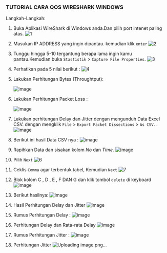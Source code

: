 ### TUTORIAL CARA QOS WIRESHARK WINDOWS

Langkah-Langkah:
1. Buka Aplikasi WireShark di Windows anda.Dan pilih port intenet paling atas.
   ![1](https://github.com/eopaleto/QOS-WireShark/assets/126212773/e1d157e9-0422-44c6-a843-ee0076949fbd)
2. Masukan IP ADDRESS yang ingin dipantau. kemudian klik `enter`
   ![2](https://github.com/eopaleto/QOS-WireShark/assets/126212773/ad259fa0-9bc6-4ea0-8777-e9c0702d6663)
3. Tunggu hingga 5-10 tergantung berapa lama ingin kamu pantau.Kemudian buka `Stastistik` > `Capture File Properties`.
   ![3](https://github.com/eopaleto/QOS-WireShark/assets/126212773/ea4fafbc-bc3c-49d5-9c4a-4252fb1095fe)
4. Perhatikan pada 5 nilai berikut :
   ![4](https://github.com/eopaleto/QOS-WireShark/assets/126212773/d7f44f23-afca-4b99-918b-eedcfd02a6ad)
5. Lakukan Perhitungan Bytes (Throughtput):

   ![image](https://github.com/eopaleto/QOS-WireShark/assets/126212773/41343bdf-f366-4547-999a-6121d8e5c69e)
7. Lakukan Perhitungan Packet Loss :

   ![image](https://github.com/eopaleto/QOS-WireShark/assets/126212773/1114b6e9-1fe9-42f1-8bb3-fee17d4914ff)
8. Lakukan perhitungan Delay dan Jitter dengan mengunduh Data Excel CSV. dengan mengklik `File` > `Export Packet Dissections` > `As CSV..`
   ![image](https://github.com/eopaleto/QOS-WireShark/assets/126212773/aa6cd11d-a837-44a9-86a9-3fef6ad81a83)
9. Berikut ini hasil Data CSV nya :
    ![image](https://github.com/eopaleto/QOS-WireShark/assets/126212773/47f9aea8-cb14-4d3c-ac86-c53f901f96a5)
10. Rapihkan Data dan sisakan kolom *No* dan *Time*.
    ![image](https://github.com/eopaleto/QOS-WireShark/assets/126212773/39148de2-156c-4af6-ac50-93b539ae39f0)
11. Pilih `Next`
    ![6](https://github.com/eopaleto/QOS-WireShark/assets/126212773/f0848225-9b2f-4ed0-8a39-01b0bc5550ab)
12. Ceklis `Comma` agar terbentuk tabel, Kemudian `Next`
    ![7](https://github.com/eopaleto/QOS-WireShark/assets/126212773/0618643f-9158-431d-8d83-fdcc7b932571)
13. Blok kolom C , D , E , F DAN G dan klik tombol `delete` di keyboard
    ![image](https://github.com/eopaleto/QOS-WireShark/assets/126212773/a1f3a11f-c0c0-4790-9c73-3ee623b7f624)
14. Berikut hasilnya:
    ![image](https://github.com/eopaleto/QOS-WireShark/assets/126212773/7376dc8e-368f-4e15-8fbe-a4eec4845cb1)
15. Hasil Perhitungan Delay dan Jitter
    ![image](https://github.com/eopaleto/QOS-WireShark/assets/126212773/bbcb096a-4bda-431b-ae65-1a16500fb0b8)
16. Rumus Perhitungan Delay :
    ![image](https://github.com/eopaleto/QOS-WireShark/assets/126212773/f99d6baf-e171-426c-8202-cf2175fcc1b6)
17. Perhitungan Delay dan Rata-rata Delay
    ![image](https://github.com/eopaleto/QOS-WireShark/assets/126212773/3800b600-fcb5-4ebc-9060-3d5d00948c53)
18. Rumus Perhitungan Jitter :
    ![image](https://github.com/eopaleto/QOS-WireShark/assets/126212773/74c41df8-9bec-4f15-ad59-9b3bcba1b317)
19. Perhitungan Jitter
    ![Uploading image.png…]()


    
